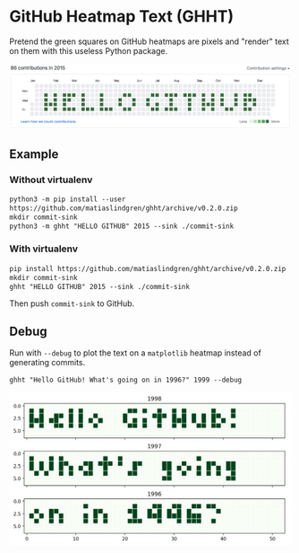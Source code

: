 # GitHub Heatmap Text (GHHT)

Pretend the green squares on GitHub heatmaps are pixels and "render" text on them with this useless Python package.

![alt](./img/screenshot.png "GitHub contribution heatmap with a commit pattern that spells out 'HELLO GITHUB' in capital letters")

## Example

### Without virtualenv

```
python3 -m pip install --user https://github.com/matiaslindgren/ghht/archive/v0.2.0.zip
mkdir commit-sink
python3 -m ghht "HELLO GITHUB" 2015 --sink ./commit-sink
```

### With virtualenv

```
pip install https://github.com/matiaslindgren/ghht/archive/v0.2.0.zip
mkdir commit-sink
ghht "HELLO GITHUB" 2015 --sink ./commit-sink
```

Then push `commit-sink` to GitHub.

## Debug

Run with `--debug` to plot the text on a `matplotlib` heatmap instead of generating commits.
```
ghht "Hello GitHub! What's going on in 1996?" 1999 --debug
```

![alt](./img/debug_output.png "Text rendered in a debug plot with matplotlib that shows three heatmaps titled 1998, 1997, and 1996")
